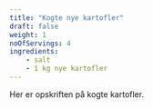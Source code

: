 ```yaml
---
title: "Kogte nye kartofler"
draft: false
weight: 1
noOfServings: 4 
ingredients:
    - salt
    - 1 kg nye kartofler
---
```


Her er opskriften på kogte kartofler.